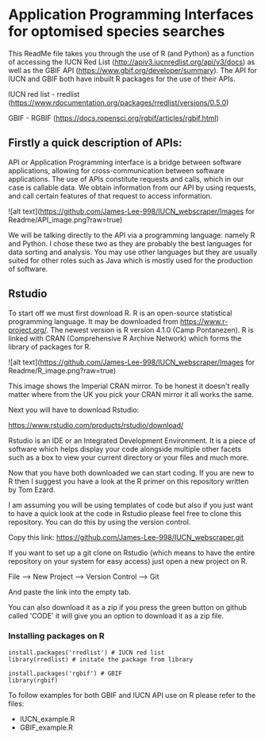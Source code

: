 # Application Programming Interfaces for optomised species searches #

This ReadMe file takes you through the use of R (and Python) as a function of accessing the IUCN Red List (http://apiv3.iucnredlist.org/api/v3/docs) as well as the GBIF API (https://www.gbif.org/developer/summary). The API for IUCN and GBIF both have inbuilt R packages for the use of their APIs. 

IUCN red list - rredlist (https://www.rdocumentation.org/packages/rredlist/versions/0.5.0)

GBIF - RGBIF
(https://docs.ropensci.org/rgbif/articles/rgbif.html)

## Firstly a quick description of APIs: ##

API or Application Programming interface is a bridge between software applications, allowing for cross-communication between software applications. The use of APIs constitute requests and calls, which in our case is callable data.
We obtain information from our API by using requests, and call certain features of that request to access information. 

![alt text](https://github.com/James-Lee-998/IUCN_webscraper/Images for Readme/API_image.png?raw=true)

We will be talking directly to the API via a programming language: namely R and Python. I chose these two as they are probably the best languages for data sorting and analysis. You may use other languages but they are usually suited for other roles such as Java which is mostly used for the production of software. 

## Rstudio ##

To start off we must first download R. R is an open-source statistical programming language. It may be downloaded from https://www.r-project.org/. The newest version is R version 4.1.0 (Camp Pontanezen). R is linked with CRAN (Comprehensive R Archive Network) which forms the library of packages for R. 

![alt text](https://github.com/James-Lee-998/IUCN_webscraper/Images for Readme/R_image.png?raw=true)

This image shows the Imperial CRAN mirror. To be honest it doesn't really matter where from the UK you pick your CRAN mirror it all works the same. 

Next you will have to download Rstudio:

https://www.rstudio.com/products/rstudio/download/

Rstudio is an IDE or an Integrated Development Environment. It is a piece of software which helps display your code alongside multiple other facets such as a box to view your current directory or your files and much more. 

Now that you have both downloaded we can start coding. If you are new to R then I suggest you have a look at the R primer on this repository written by Tom Ezard. 

I am assuming you will be using templates of code but also if you just want to have a quick look at the code in Rstudio please feel free to clone this repository. You can do this by using the version control. 

Copy this link: https://github.com/James-Lee-998/IUCN_webscraper.git

If you want to set up a git clone on Rstudio (which means to have the entire repository on your system for easy access) just open a new project on R.

File --> New Project --> Version Control --> Git

And paste the link into the empty tab. 

You can also download it as a zip if you press the green button on github called 'CODE' it will give you an option to download it as a zip file. 

### Installing packages on R ###

```{r}
install.packages('rredlist') # IUCN red list
library(rredlist) # initate the package from library

install.packages('rgbif') # GBIF 
library(rgbif)
```

To follow examples for both GBIF and IUCN API use on R please refer to the files:

 - IUCN_example.R
 - GBIF_example.R
 




